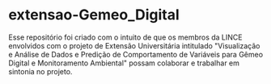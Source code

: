 # extensao-Gemeo_Digital
Esse repositório foi criado com o intuito de que os membros da LINCE envolvidos com o projeto de Extensão Universitária intitulado "Visualização e Análise de Dados e Predição de Comportamento de Variáveis para Gêmeo Digital e Monitoramento Ambiental" possam colaborar e trabalhar em sintonia no projeto.
